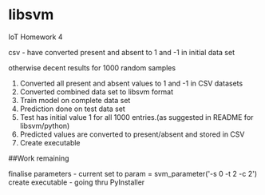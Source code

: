 # libsvm
IoT Homework 4

csv - have converted present and absent to 1 and -1 in initial data set

otherwise decent results for 1000 random samples


1. Converted all present and absent values to 1 and -1 in CSV datasets
2. Converted combined data set to libsvm format
3. Train model on complete data set
4. Prediction done on test data set
5. Test has initial value 1 for all 1000 entries.(as suggested in README for libsvm/python)
6. Predicted values are converted to present/absent and stored in CSV
7. Create executable

##Work remaining

finalise parameters - current set to param = svm_parameter('-s 0 -t 2 -c 2')
create executable - going thru PyInstaller
